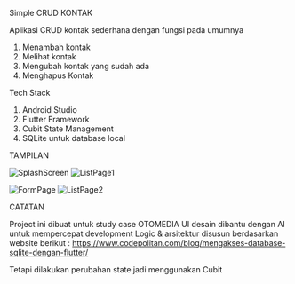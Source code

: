 Simple CRUD KONTAK

Aplikasi CRUD kontak sederhana dengan fungsi pada umumnya
1. Menambah kontak
2. Melihat kontak
3. Mengubah kontak yang sudah ada
4. Menghapus Kontak

Tech Stack
1. Android Studio
2. Flutter Framework
3. Cubit State Management
4. SQLite untuk database local

TAMPILAN

![SplashScreen](https://github.com/user-attachments/assets/8b9099f3-f1ab-4c0d-b2f7-08c9067a1a28)  ![ListPage1](https://github.com/user-attachments/assets/6fe64f6e-cf1f-4d53-b7b8-e8bb3df23fed)

![FormPage](https://github.com/user-attachments/assets/43a14420-a5dd-4268-a641-7b5e7114ec1c)  ![ListPage2](https://github.com/user-attachments/assets/a3ff2990-764b-4686-91c5-b95475241747)


CATATAN

Project ini dibuat untuk study case OTOMEDIA
UI desain dibantu dengan AI untuk mempercepat development
Logic & arsitektur disusun berdasarkan website berikut : https://www.codepolitan.com/blog/mengakses-database-sqlite-dengan-flutter/

Tetapi dilakukan perubahan state jadi menggunakan Cubit

